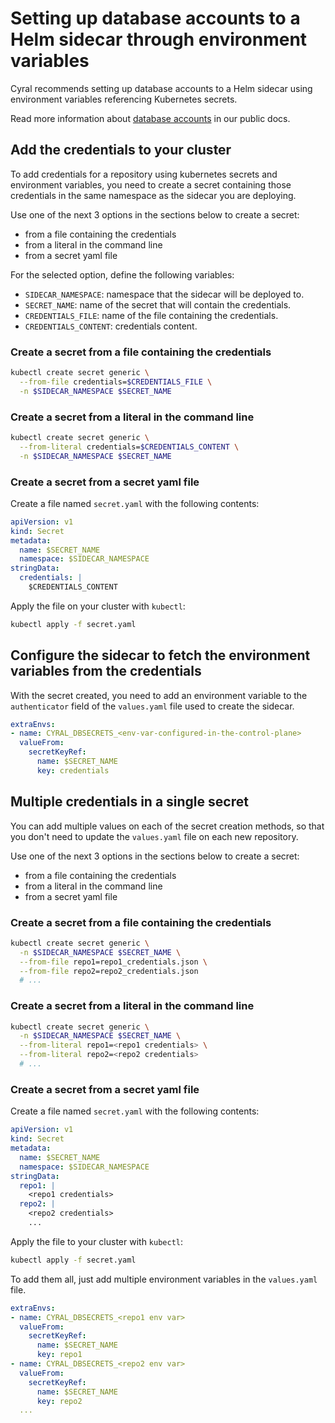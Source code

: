 # Setting up database accounts to a Helm sidecar through environment variables

Cyral recommends setting up database accounts to a Helm sidecar
using environment variables referencing Kubernetes secrets.

Read more information about [database accounts](https://cyral.com/docs/manage-user-access/database-accounts)
in our public docs.

## Add the credentials to your cluster

To add credentials for a repository using kubernetes secrets and environment
variables, you need to create a secret containing those credentials in the
same namespace as the sidecar you are deploying.

Use one of the next 3 options in the sections below to create a secret: 
- from a file containing the credentials
- from a literal in the command line
- from a secret yaml file

For the selected option, define the following variables:
- `SIDECAR_NAMESPACE`: namespace that the sidecar will be deployed to.
- `SECRET_NAME`: name of the secret that will contain the credentials.
- `CREDENTIALS_FILE`: name of the file containing the credentials.
- `CREDENTIALS_CONTENT`: credentials content.

### Create a secret from a file containing the credentials

```bash
kubectl create secret generic \
  --from-file credentials=$CREDENTIALS_FILE \
  -n $SIDECAR_NAMESPACE $SECRET_NAME
```

### Create a secret from a literal in the command line

```bash
kubectl create secret generic \
  --from-literal credentials=$CREDENTIALS_CONTENT \
  -n $SIDECAR_NAMESPACE $SECRET_NAME
```

### Create a secret from a secret yaml file

Create a file named `secret.yaml` with the following contents:

```yaml
apiVersion: v1
kind: Secret
metadata:
  name: $SECRET_NAME
  namespace: $SIDECAR_NAMESPACE
stringData:
  credentials: |
    $CREDENTIALS_CONTENT
```

Apply the file on your cluster with `kubectl`:

```bash
kubectl apply -f secret.yaml
```

## Configure the sidecar to fetch the environment variables from the credentials

With the secret created, you need to add an environment variable to the `authenticator`
field of the `values.yaml` file used to create the sidecar.

```yaml
extraEnvs:
- name: CYRAL_DBSECRETS_<env-var-configured-in-the-control-plane>
  valueFrom:
    secretKeyRef:
      name: $SECRET_NAME
      key: credentials
```

## Multiple credentials in a single secret

You can add multiple values on each of the secret creation methods, so that
you don't need to update the `values.yaml` file on each new repository.

Use one of the next 3 options in the sections below to create a secret: 
- from a file containing the credentials
- from a literal in the command line
- from a secret yaml file

### Create a secret from a file containing the credentials

```bash
kubectl create secret generic \
  -n $SIDECAR_NAMESPACE $SECRET_NAME \
  --from-file repo1=repo1_credentials.json \
  --from-file repo2=repo2_credentials.json
  # ...
```

### Create a secret from a literal in the command line

```bash
kubectl create secret generic \
  -n $SIDECAR_NAMESPACE $SECRET_NAME \
  --from-literal repo1=<repo1 credentials> \
  --from-literal repo2=<repo2 credentials>
  # ...
```

### Create a secret from a secret yaml file

Create a file named `secret.yaml` with the following contents:

```yaml
apiVersion: v1
kind: Secret
metadata:
  name: $SECRET_NAME
  namespace: $SIDECAR_NAMESPACE
stringData:
  repo1: |
    <repo1 credentials>
  repo2: |
    <repo2 credentials>
    ...
```

Apply the file to your cluster with `kubectl`:

```bash
kubectl apply -f secret.yaml
```

To add them all, just add multiple environment variables in the `values.yaml` file.

```yaml
extraEnvs:
- name: CYRAL_DBSECRETS_<repo1 env var>
  valueFrom:
    secretKeyRef:
      name: $SECRET_NAME
      key: repo1
- name: CYRAL_DBSECRETS_<repo2 env var>
  valueFrom:
    secretKeyRef:
      name: $SECRET_NAME
      key: repo2
  ...
```
